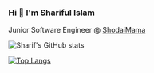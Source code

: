 ### Hi 👋 I'm Shariful Islam

Junior Software Engineer @ <a href= "https://shodaimama.com/">ShodaiMama</a>

![Sharif's GitHub stats](https://github-readme-stats.vercel.app/api?username=whoissharif&show_icons=true&theme=radical&count_private=true&hide=stars,prs,contribs)

[![Top Langs](https://github-readme-stats.vercel.app/api/top-langs/?username=whoissharif&layout=compact)](https://github.com/anuraghazra/github-readme-stats)

<!--
**whoissharif/whoissharif** is a ✨ _special_ ✨ repository because its `README.md` (this file) appears on your GitHub profile.

Here are some ideas to get you started:

- 🔭 I’m currently working on ...
- 🌱 I’m currently learning ...
- 👯 I’m looking to collaborate on ...
- 🤔 I’m looking for help with ...
- 💬 Ask me about ...
- 📫 How to reach me: ...
- 😄 Pronouns: ...
- ⚡ Fun fact: ...
-->
